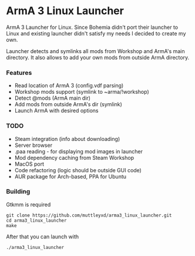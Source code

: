 # ArmA 3 Linux Launcher

ArmA 3 Launcher for Linux.
Since Bohemia didn't port their launcher to Linux and existing launcher didn't satisfy my needs I decided to create my own.

Launcher detects and symlinks all mods from Workshop and ArmA's main directory. It also allows to add your own mods from outside ArmA directory.

### Features

* Read location of ArmA 3 (config.vdf parsing)
* Workshop mods support (symlink to ~arma/!workshop)
* Detect @mods (ArmA main dir)
* Add mods from outside ArmA's dir (symlink)
* Launch ArmA with desired options

### TODO

* Steam integration (info about downloading)
* Server browser
* .paa reading - for displaying mod images in launcher
* Mod dependency caching from Steam Workshop
* MacOS port
* Code refactoring (logic should be outside GUI code)
* AUR package for Arch-based, PPA for Ubuntu


### Building

Gtkmm is required

    git clone https://github.com/muttleyxd/arma3_linux_launcher.git
    cd arma3_linux_launcher
    make

After that you can launch with

    ./arma3_linux_launcher
